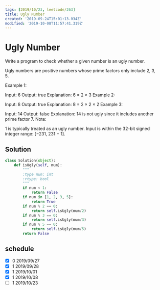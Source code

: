```yaml
---
tags: [2019/10/23, leetcode/263]
title: Ugly Number
created: '2019-09-24T15:01:13.034Z'
modified: '2019-10-08T11:57:41.319Z'
---
```


# Ugly Number

Write a program to check whether a given number is an ugly number.

Ugly numbers are positive numbers whose prime factors only include 2, 3, 5.

Example 1:

Input: 6
Output: true
Explanation: 6 = 2 × 3
Example 2:

Input: 8
Output: true
Explanation: 8 = 2 × 2 × 2
Example 3:

Input: 14
Output: false 
Explanation: 14 is not ugly since it includes another prime factor 7.
Note:

1 is typically treated as an ugly number.
Input is within the 32-bit signed integer range: [−231,  231 − 1].

## Solution

```python
class Solution(object):
    def isUgly(self, num):
        """
        :type num: int
        :rtype: bool
        """
        if num < 1:
            return False
        if num in [1, 2, 3, 5]:
            return True
        if num % 2 == 0:
            return self.isUgly(num/2)
        if num % 3 == 0:
            return self.isUgly(num/3)
        if num % 5 == 0:
            return self.isUgly(num/5)
        return False
```


## schedule

* [x] 0 2019/09/27
* [x] 1 2019/09/28
* [x] 1 2019/10/01
* [x] 1 2019/10/08
* [ ] 1 2019/10/23
